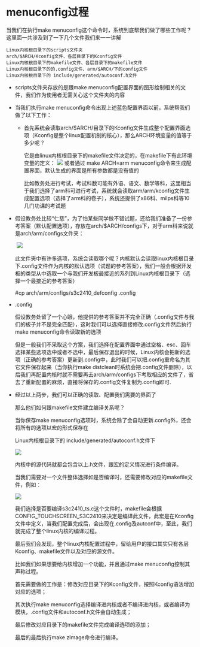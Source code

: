 # menuconfig过程
当我们在执行make menuconfig这个命令时，系统到底帮我们做了哪些工作呢？
这里面一共涉及到了一下几个文件我们来一一讲解

```
Linux内核根目录下的scripts文件夹
arch/$ARCH/Kconfig文件、各层目录下的Kconfig文件
Linux内核根目录下的makefile文件、各层目录下的makefile文件
Linux内核根目录下的的.config文件、arm/$ARCH/下的config文件
Linux内核根目录下的 include/generated/autoconf.h文件
```

- scripts文件夹存放的是跟make menuconfig配置界面的图形绘制相关的文件，我们作为使用者无需关心这个文件夹的内容

- 当我们执行make menuconfig命令出现上述蓝色配置界面以前，系统帮我们做了以下工作：
    - 首先系统会读取arch/$ARCH/目录下的Kconfig文件生成整个配置界面选项（Kconfig是整个linux配置机制的核心），那么ARCH环境变量的值等于多少呢？ 
    
      它是由linux内核根目录下的makefile文件决定的，在makefile下有此环境变量的定义：
      ![](https://pic-1304959529.cos.ap-guangzhou.myqcloud.com/DB/20220326192332.png)
      或者通过 make ARCH=arm menuconfig命令来生成配置界面，默认生成的界面是所有参数都是没有值的
    
      比如教务处进行考试，考试科数可能有外语、语文、数学等科，这里相当于我们选择了arm科可进行考试，系统就会读取arm/arm/kconfig文件生成配置选项（选择了arm科的卷子），系统还提供了x86科、milps科等10几门功课的考试题
    
- 假设教务处比较“仁慈”，为了怕某些同学做不错试题，还给我们准备了一份参考答案（默认配置选项），存放在arch/$ARCH/configs下，对于arm科来说就是arch/arm/configs文件夹：

    ​	![](https://pic-1304959529.cos.ap-guangzhou.myqcloud.com/DB/20220326192347.png)

    此文件夹中有许多选项，系统会读取哪个呢？内核默认会读取linux内核根目录下.config文件作为内核的默认选项（试题的参考答案），我们一般会根据开发板的类型从中选取一个与我们开发板最接近的系列到Linux内核根目录下（选择一个最接近的参考答案）

    #cp arch/arm/configs/s3c2410_defconfig .config

- .config

    假设教务处留了一个心眼，他提供的参考答案并不完全正确（.config文件与我们的板子并不是完全匹配），这时我们可以选择直接修改.config文件然后执行make menuconfig命令读取新的选项

    但是一般我们不采取这个方案，我们选择在配置界面中通过空格、esc、回车选择某些选项选中或者不选中，最后保存退出的时候，Linux内核会把新的选项（正确的参考答案）更新到.config中，此时我们可以把.config重命名为其它文件保存起来（当你执行make distclean时系统会把.config文件删除），以后我们再配置内核时就不需要再去arch/arm/configs下考取相应的文件了，省去了重新配置的麻烦，直接将保存的.config文件复制为.config即可.

- 经过以上两步，我们可以正确的读取、配置我们需要的界面了

    那么他们如何跟makefile文件建立编译关系呢？

    当你保存make menuconfig选项时，系统会除了会自动更新.config外，还会将所有的选项以宏的形式保存在

    Linux内核根目录下的 include/generated/autoconf.h文件下

     ![](https://pic-1304959529.cos.ap-guangzhou.myqcloud.com/DB/20220326192347.png)

    内核中的源代码就都会包含以上.h文件，跟宏的定义情况进行条件编译。

    当我们需要对一个文件整体选择如是否编译时，还需要修改对应的makefile文件，例如：

     ![](https://pic-1304959529.cos.ap-guangzhou.myqcloud.com/DB/20220326192534.png)

    我们选择是否要编译s3c2410_ts.c这个文件时，makefile会根据CONFIG_TOUCHSCREEN_S3C2410来决定是编译此文件，此宏是在Kconfig文件中定义，当我们配置完成后，会出现在.config及autconf中，至此，我们就完成了整个linux内核的编译过程。

    最后我们会发现，整个linux内核配置过程中，留给用户的接口其实只有各层Kconfig、makefile文件以及对应的源文件。

    比如我们如果想要给内核增加一个功能，并且通过make menuconfig控制其声称过程。

    首先需要做的工作是：修改对应目录下的Kconfig文件，按照Kconfig语法增加对应的选项；

    其次执行make menuconfig选择编译进内核或者不编译进内核，或者编译为模块，.config文件和autoconf.h文件会自动生成；

    最后修改对应目录下的makefile文件完成编译选项的添加；

    最后的最后执行make zImage命令进行编译。
